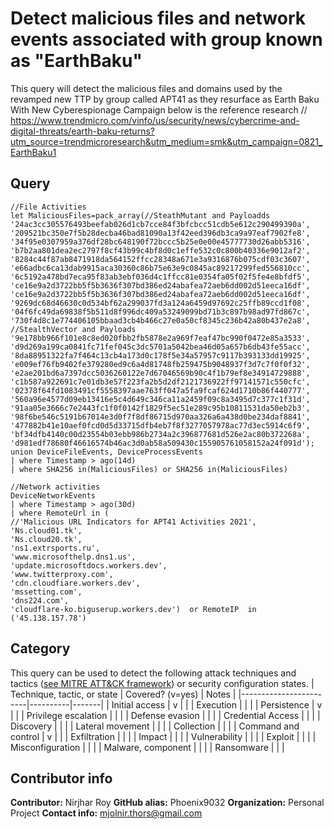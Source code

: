 
# Detect malicious files and network events associated with group known as "EarthBaku" 
This query will detect the malicious files and domains used by the revamped new TTP by group called APT41  as they resurface as Earth Baku With New Cyberespionage Campaign below is the reference research 
// https://www.trendmicro.com/vinfo/us/security/news/cybercrime-and-digital-threats/earth-baku-returns?utm_source=trendmicroresearch&utm_medium=smk&utm_campaign=0821_EarthBaku1


## Query
```
//File Activities
let MaliciousFiles=pack_array(//SteathMutant and Payloadds 
'24ac3cc305576493beefab026d1cb7cce84f3bfcbcc51cdb5e612c290499390a',
'209521bc350e7f5b28decba46bad81090a13f42eed396db3ca9a97eaf7902fe8',
'34f95e0307959a376df28bc648190f72bccc5b25e0e00e45777730d26abb5316',
'b7b2aa801dea2ec2797f8cf43b99c4bf8d0c1effe532c0c800b40336e9012af2',
'8284c44f87ab8471918da564152ffcc28348a671e3a9316876b075cdf03c3607',
'e66adbc6ca13dab9915aca30360c86b75e63e9c0845ac89217299fed556810cc',
'6c5192a478bd7eca95f83ab3ebf036d4c1ffcc81e0354fa05f02f5fe4e8bfdf5',
'ce16e9a2d3722bb5f5b3636f307bd386ed24abafea72aeb6dd002d51eeca16df',
'ce16e9a2d3722bb5f5b3636f307bd386ed24abafea72aeb6dd002d51eeca16df',
'9269dc68d46630c0d534bf62a299037fd3a124a6459d97692c25ffb89ccd1f08',
'04f6fc49da69838f5b511d8f996dc409a53249099bd71b3c897b98ad97fd867c',
'730f4d8c1e774406105bbaad3cb4b466c27e0a50cf8345c236b42a80b437e2a8',
//StealthVector and Payloads 
'9e178bb966f101e8c8ed020fbb2fb5878e2a969f7eaf47bc990f0472e85a3533',
'd9d269a199ca0841fc71fef045c3dc5701a5042bea46d05a657b6db43fe55acc',
'8da88951322fa7f464c13cb4a173d0c178f5e34a57957c9117b393133dd19925',
'e009ef76fb9402fe379280ed9c6a4d81748fb259475b9048937f3d7c7f0f0f32',
'e2ae201bd6a7397dcc5036260122e7d67046569b90c4f1b79ef8e34914729888',
'c1b587a922691c7e01db3e57f223fa2b5d2df2121736922ff97141571c550cfc',
'02378f64fd1083491cf5558397aae763ff047a5fa9fcaf624d1710b86f440777',
'560a96e4577d09eb13416e5c4d649c346ca11a2459f09c8a3495d7c377c1f31d',
'91aa05e3666c7e2443fc1f0f0142f1829f5ec51e289c95b10811531da50eb2b3',
'98f6be546c5191b67014e3d0f7f8df86715d970aa326a6a438d0be234daf8841',
'477882b41e10aef0fcd0d5d33715dfb4eb7f8f3277057978ac77d3ec5914c6f9',
'bf34dfb4140c00d23554b03ebb986b2734a2c396877681d526e2ac80b372268a',
'd981edf78680f46616574b46ac3d0ab58a509430c155905761058152a24f091d'); 
union DeviceFileEvents, DeviceProcessEvents 
| where Timestamp > ago(14d) 
| where SHA256 in(MaliciousFiles) or SHA256 in(MaliciousFiles)

//Network activities 
DeviceNetworkEvents 
| where Timestamp > ago(30d) 
| where RemoteUrl in ( 
//'Malicious URL Indicators for APT41 Activities 2021', 
'Ns.cloud01.tk',
'Ns.cloud20.tk',
'ns1.extrsports.ru',
'www.microsofthelp.dns1.us',
'update.microsoftdocs.workers.dev',
'www.twitterproxy.com',
'cdn.cloudfiare.workers.dev',
'mssetting.com',
'dns224.com',
'cloudflare-ko.biguserup.workers.dev')  or RemoteIP  in ('45.138.157.78')
```
## Category
This query can be used to detect the following attack techniques and tactics ([see MITRE ATT&CK framework](https://attack.mitre.org/)) or security configuration states.
| Technique, tactic, or state | Covered? (v=yes) | Notes |
|------------------------|----------|-------|
| Initial access | v |  |
| Execution |  |  |
| Persistence | v |  | 
| Privilege escalation |  |  |
| Defense evasion |  |  | 
| Credential Access |  |  | 
| Discovery |  |  | 
| Lateral movement |  |  | 
| Collection |  |  | 
| Command and control | v |  | 
| Exfiltration |  |  | 
| Impact |  |  |
| Vulnerability |  |  |
| Exploit |  |  |
| Misconfiguration |  |  |
| Malware, component |  |  |
| Ransomware |  |  |


## Contributor info
**Contributor:** Nirjhar Roy
**GitHub alias:** Phoenix9032
**Organization:** Personal Project
**Contact info:** mjolnir.thors@gmail.com


